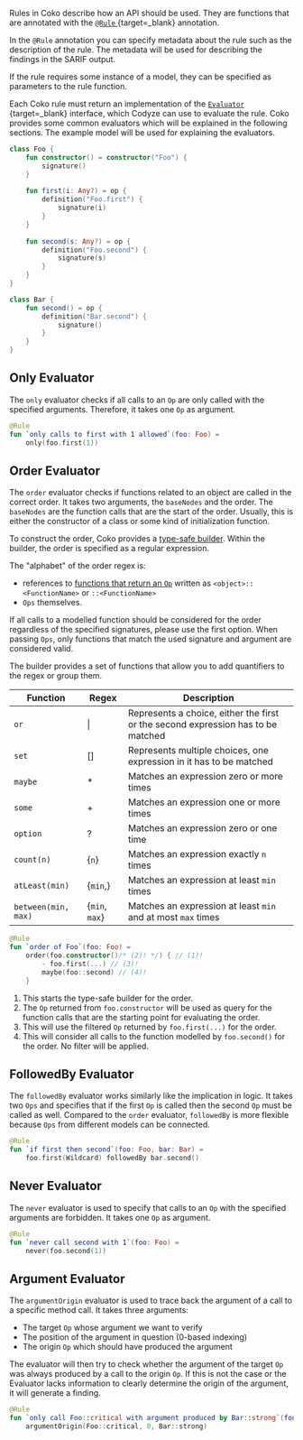 
Rules in Coko describe how an API should be used.
They are functions that are annotated with the [`@Rule` <i class="fas fa-external-link-alt"></i>](../../api/codyze/codyze-specification-languages/coko/coko-core/de.fraunhofer.aisec.codyze.specificationLanguages.coko.core.dsl/-rule){target=_blank} annotation.

In the `@Rule` annotation you can specify metadata about the rule such as the description of the rule.
The metadata will be used for describing the findings in the SARIF output.

If the rule requires some instance of a model, they can be specified as parameters to the rule function. 

Each Coko rule must return an implementation of the [`Evaluator` <i class="fas fa-external-link-alt"></i>](../../api/codyze/codyze-specification-languages/coko/coko-core/de.fraunhofer.aisec.codyze.specificationLanguages.coko.core/-evaluator){target=_blank} interface, which Codyze can use to evaluate the rule.
Coko provides some common evaluators which will be explained in the following sections.
The example model will be used for explaining the evaluators.  

```kotlin title="Example model"
class Foo {
    fun constructor() = constructor("Foo") {
        signature()
    }
    
    fun first(i: Any?) = op {
        definition("Foo.first") {
            signature(i)
        }
    }
    
    fun second(s: Any?) = op {
        definition("Foo.second") {
            signature(s)
        }
    }
}

class Bar {
    fun second() = op {
        definition("Bar.second") {
            signature()
        }
    }
}
```

## Only Evaluator
The `only` evaluator checks if all calls to an `Op` are only called with the specified arguments.
Therefore, it takes one `Op` as argument.

```kotlin title="Rule example using only"
@Rule
fun `only calls to first with 1 allowed`(foo: Foo) = 
    only(foo.first(1))

```


## Order Evaluator
The `order` evaluator checks if functions related to an object are called in the correct order.
It takes two arguments, the `baseNodes` and the order.
The `baseNodes` are the function calls that are the start of the order.
Usually, this is either the constructor of a class or some kind of initialization function.

To construct the order, Coko provides a [type-safe builder](index.md#type-safe-builders).
Within the builder, the order is specified as a regular expression.

The "alphabet" of the order regex is:

- references to [functions that return an `Op`](modelling.md#functions) written as `<object>::<FunctionName>` or `::<FunctionName>`
- `Ops` themselves.

If all calls to a modelled function should be considered for the order regardless of the specified signatures, please use the first option.
When passing `Ops`, only functions that match the used signature and argument are considered valid.

The builder provides a set of functions that allow you to add quantifiers to the regex or group them.

| Function            | Regex          | Description                                                                      |
|---------------------|----------------|----------------------------------------------------------------------------------|
| `or`                | &#124;         | Represents a choice, either the first or the second expression has to be matched |
| `set`               | []             | Represents multiple choices, one expression in it has to be matched              |
| `maybe`             | *              | Matches an expression zero or more times                                         |
| `some`              | +              | Matches an expression one or more times                                          |
| `option`            | ?              | Matches an expression zero or one time                                           |
| `count(n)`          | {`n`}          | Matches an expression exactly `n` times                                          |
| `atLeast(min)`      | {`min`,}       | Matches an expression at least `min` times                                       |
| `between(min, max)` | {`min`, `max`} | Matches an expression at least `min` and at most `max` times                     |


```kotlin title="Rule example using order"
@Rule
fun `order of Foo`(foo: Foo) = 
    order(foo.constructor()/* (2)! */) { // (1)!
        - foo.first(...) // (3)!
        maybe(foo::second) // (4)!
    }

```

1. This starts the type-safe builder for the order.
2. The `Op` returned from `foo.constructor` will be used as query for the function calls that are the starting point for evaluating the order.
3. This will use the filtered `Op` returned by `foo.first(...)` for the order.
4. This will consider all calls to the function modelled by `foo.second()` for the order. No filter will be applied. 


## FollowedBy Evaluator
The `followedBy` evaluator works similarly like the implication in logic.
It takes two `Ops` and specifies that if the first `Op` is called then the second `Op` must be called as well.
Compared to the `order` evaluator, `followedBy` is more flexible because `Ops` from different models can be connected.

```kotlin title="Rule example using followedBy"
@Rule
fun `if first then second`(foo: Foo, bar: Bar) = 
    foo.first(Wildcard) followedBy bar.second()

```

## Never Evaluator
The `never` evaluator is used to specify that calls to an `Op` with the specified arguments are forbidden.
It takes one `Op` as argument.

```kotlin title="Rule example using never"
@Rule
fun `never call second with 1`(foo: Foo) =
    never(foo.second(1))

```

## Argument Evaluator
The `argumentOrigin` evaluator is used to trace back the argument of a call to a specific method call.
It takes three arguments:
 - The target `Op` whose argument we want to verify
 - The position of the argument in question (0-based indexing)
 - The origin `Op` which should have produced the argument

The evaluator will then try to check whether the argument of the target `Op` was always produced by a call to the origin `Op`.
If this is not the case or the Evaluator lacks information to clearly determine the origin of the argument, it will generate a finding.

```kotlin title="Rule example using argumentOrigin"
@Rule
fun `only call Foo::critical with argument produced by Bar::strong`(foo: Foo, bar: Bar) =
    argumentOrigin(Foo::critical, 0, Bar::strong)
```
